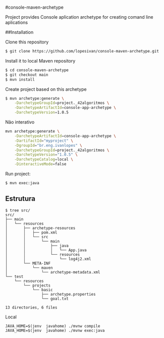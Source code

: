 #console-maven-archetype

Project provides Console aplication archetype for creating
comand line aplications

##Installation

Clone this repository

```bash
$ git clone https://github.com/lopesivan/console-maven-archetype.git
```

Install it to local Maven repository

```bash
$ cd console-maven-archetype
$ git checkout main
$ mvn install
```

Create project based on this archetype

```bash
$ mvn archetype:generate \
    -DarchetypeGroupId=project._42algoritmos \
    -DarchetypeArtifactId=console-app-archetype \
    -DarchetypeVersion=1.0.5
```

Não interativo

```bash
mvn archetype:generate \
    -DarchetypeArtifactId=console-app-archetype \
    -DartifactId="myproject" \
    -DgroupId="br.eng.ivanlopes" \
    -DarchetypeGroupId=project._42algoritmos \
    -DarchetypeVersion="1.0.5" \
    -DarchetypeCatalog=local \
    -DinteractiveMode=false
```

Run project:

```bash
$ mvn exec:java
```

## Estrutura

    $ tree src/
    src/
    ├── main
    │   └── resources
    │       ├── archetype-resources
    │       │   ├── pom.xml
    │       │   └── src
    │       │       └── main
    │       │           ├── java
    │       │           │   └── App.java
    │       │           └── resources
    │       │               └── log4j2.xml
    │       └── META-INF
    │           └── maven
    │               └── archetype-metadata.xml
    └── test
        └── resources
            └── projects
                └── basic
                    ├── archetype.properties
                    └── goal.txt

    13 directories, 6 files

Local

    JAVA_HOME=$(jenv  javahome) ./mvnw compile
    JAVA_HOME=$(jenv  javahome) ./mvnw exec:java
